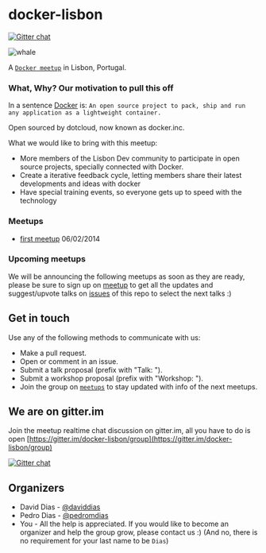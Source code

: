 docker-lisbon
===============

[![Gitter chat](https://badges.gitter.im/docker-lisbon/group.png)](https://gitter.im/docker-lisbon/group)

![whale](http://www.docker.io/static/img/homepage-docker-logo.png)

A [`Docker meetup`](http://www.meetup.com/Docker-Lisbon) in Lisbon, Portugal.

### What, Why? Our motivation to pull this off

In a sentence [Docker](https://github.com/dotcloud/docker) is: `An open source project to pack, ship and run any application as a lightweight container.`
 
Open sourced by dotcloud, now known as docker.inc. 



What we would like to bring with this meetup:
* More members of the Lisbon Dev community to participate in open source projects, specially connected with Docker.
* Create a iterative feedback cycle, letting members share their latest developments and ideas with docker
* Have special training events, so everyone gets up to speed with the technology


### Meetups
* [first meetup](https://github.com/docker-lisbon/1st-meetup) 06/02/2014

### Upcoming meetups

We will be announcing the following meetups as soon as they are ready, please be sure to sign up on [meetup](http://www.meetup.com/Docker-Lisbon) to get all the updates and suggest/upvote talks on [issues](https://github.com/docker-lisbon/1st-meetup/issues) of this repo to select the next talks :)


## Get in touch
Use any of the following methods to communicate with us: 

* Make a pull request.
* Open or comment in an issue.
* Submit a talk proposal (prefix with "Talk: ").
* Submit a workshop proposal (prefix with "Workshop: ").
* Join the group on [`meetups`](http://www.meetup.com/Docker-Lisbon) to stay updated with info of the next meetups.

## We are on gitter.im

Join the meetup realtime chat discussion on gitter.im, all you have to do is open [https://gitter.im/docker-lisbon/group](https://gitter.im/docker-lisbon/group)

[![Gitter chat](https://badges.gitter.im/docker-lisbon/group.png)](https://gitter.im/docker-lisbon/group)

## Organizers

 * David Dias  - [@daviddias](https://twitter.com/daviddias)
 * Pedro Dias  - [@pedromdias](https://twitter.com/pedromdias)
 * You - All the help is appreciated. If you would like to become an organizer and help the group grow, please contact us :) (And no, there is no requirement for your last name to be `Dias`)
